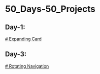 # 50_Days-50_Projects

<h2>Day-1: </h2> <span> <a href="https://determined-swirles-5709c0.netlify.app/"> # Expanding Card</a> </span>
<!-- <h2>Day-1: </h2> <span> <a href="https://determined-swirles-5709c0.netlify.app/"> # Expanding Card</a> </span> -->
<h2>Day-3: </h2> <span> <a href="https://wonderful-mahavira-f2e434.netlify.app/"> # Rotating Navigation </a> </span>